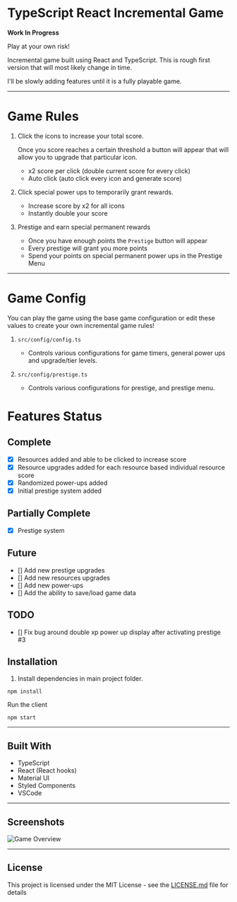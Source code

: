 # TypeScript React Incremental Game

**Work In Progress**

Play at your own risk!

Incremental game built using React and TypeScript. This is rough first version that will most likely change in time.

I'll be slowly adding features until it is a fully playable game.

---

# Game Rules

1. Click the icons to increase your total score.

   Once you score reaches a certain threshold a button will appear that will allow you to upgrade that particular icon.

   - x2 score per click (double current score for every click)
   - Auto click (auto click every icon and generate score)

2. Click special power ups to temporarily grant rewards.

   - Increase score by x2 for all icons
   - Instantly double your score

3. Prestige and earn special permanent rewards
   - Once you have enough points the `Prestige` button will appear
   - Every prestige will grant you more points
   - Spend your points on special permanent power ups in the Prestige Menu

---

# Game Config

You can play the game using the base game configuration or edit these values to create your own incremental game rules!

1. `src/config/config.ts`

   - Controls various configurations for game timers, general power ups and upgrade/tier levels.

2. `src/config/prestige.ts`

   - Controls various configurations for prestige, and prestige menu.

# Features Status

## Complete

- [x] Resources added and able to be clicked to increase score
- [x] Resource upgrades added for each resource based individual resource score
- [x] Randomized power-ups added
- [x] Initial prestige system added

## Partially Complete

- [x] Prestige system

## Future

- [] Add new prestige upgrades
- [] Add new resources upgrades
- [] Add new power-ups
- [] Add the ability to save/load game data

## TODO

- [] Fix bug around double xp power up display after activating prestige #3

## Installation

1. Install dependencies in main project folder.

```
npm install
```

Run the client

```
npm start
```

---

## Built With

- TypeScript
- React (React hooks)
- Material UI
- Styled Components
- VSCode

---

## Screenshots

![Game Overview](https://tinyurl.com/2lbfoskf "Game Overview")

---

## License

This project is licensed under the MIT License - see the [LICENSE.md](LICENSE.md) file for details
